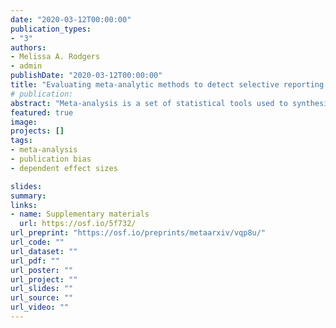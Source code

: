 ```yaml
---
date: "2020-03-12T00:00:00"
publication_types:
- "3"
authors:
- Melissa A. Rodgers
- admin
publishDate: "2020-03-12T00:00:00"
title: "Evaluating meta-analytic methods to detect selective reporting in the presence of dependent effect sizes"
# publication: 
abstract: "Meta-analysis is a set of statistical tools used to synthesize results from multiple studies evaluating a common research question. Two methodological challenges when conducting meta-analysis include selective reporting and correlated dependent effect sizes. Selective reporting is often a result of selective publication practices based on the statistical significance of study findings, which threatens the validity of meta-analytic results. One of the main sources of dependent effect sizes is the inclusion of multiple outcome measures from a primary study. This violates conventional, univariate meta-analytic techniques. Meta-analysts lack validated methods to detect the presence of selective reporting while incorporating methods to handle dependent effect sizes. This study evaluates currently available univariate selective reporting methods, when ignoring dependence, selecting one effect size per study, or aggregating dependent correlated effect sizes. This study also proposes and examines an Egger’s Regression variant incorporated with Robust Variance Estimation (RVE) to handle within-study dependence. A Monte Carlo simulation study assess the performance of the methods for Type I error rates in the absence of selective reporting, and power to detect selective reporting when introduced. Ignoring dependence inflates Type I error rates for all univariate detection methods. Type I error rates are maintained with regression tests when dependent effect sizes are sampled, aggregated or modeled using RVE. However, all selective reporting methods evaluated in this study have little to no power to detect selection bias, except under strong selection censoring."
featured: true
image: 
projects: []
tags: 
- meta-analysis
- publication bias
- dependent effect sizes

slides: 
summary: 
links:
- name: Supplementary materials
  url: https://osf.io/5f732/
url_preprint: "https://osf.io/preprints/metaarxiv/vqp8u/"
url_code: ""
url_dataset: ""
url_pdf: ""
url_poster: ""
url_project: ""
url_slides: ""
url_source: ""
url_video: ""
---
```


